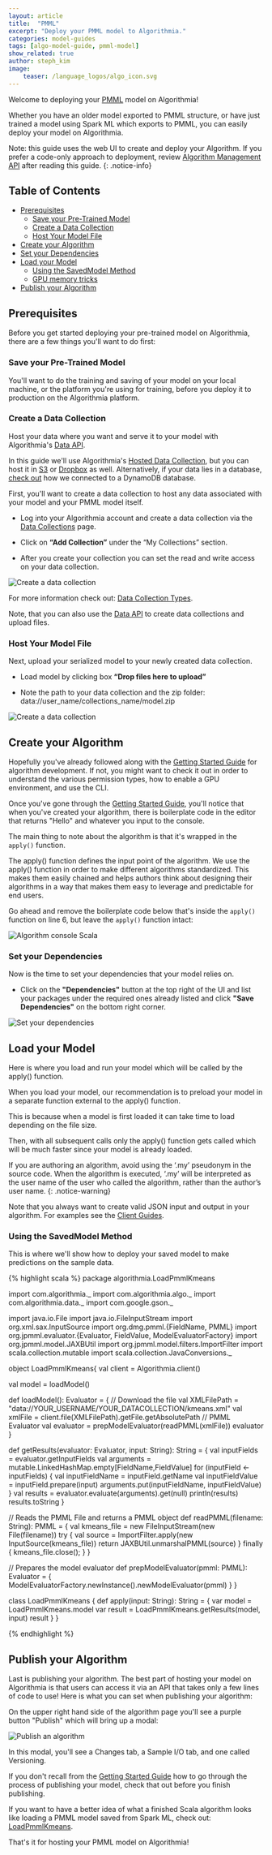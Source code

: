 ```yaml
---
layout: article
title:  "PMML"
excerpt: "Deploy your PMML model to Algorithmia."
categories: model-guides
tags: [algo-model-guide, pmml-model]
show_related: true
author: steph_kim
image:
    teaser: /language_logos/algo_icon.svg
---
```



Welcome to deploying your <a href="http://dmg.org/pmml/v4-3/GeneralStructure.html">PMML</a> model on Algorithmia!

Whether you have an older model exported to PMML structure, or have just trained a model using Spark ML which exports to PMML, you can easily deploy your model on Algorithmia.

Note: this guide uses the web UI to create and deploy your Algorithm. If you prefer a code-only approach to deployment, review [Algorithm Management API]({{site.baseurl}}/algorithm-development/algorithm-management-api) after reading this guide.
{: .notice-info}

## Table of Contents
* [Prerequisites](#prerequisites)
  * [Save your Pre-Trained Model](#save-your-pre-trained-model)
  * [Create a Data Collection](#create-a-data-collection)
  * [Host Your Model File](#host-your-model-file)
* [Create your Algorithm](#create-your-algorithm)
* [Set your Dependencies](#set-your-dependencies)
* [Load your Model](#load-your-model)
  * [Using the SavedModel Method](#using-the-savedmodel-method)
  * [GPU memory tricks](#gpu-memory-tricks)
* [Publish your Algorithm](#publish-your-algorithm)


## Prerequisites
Before you get started deploying your pre-trained model on Algorithmia, there are a few things you'll want to do first:

### Save your Pre-Trained Model
You'll want to do the training and saving of your model on your local machine, or the platform you're using for training, before you deploy it to production on the Algorithmia platform.

### Create a Data Collection
Host your data where you want and serve it to your model with Algorithmia's <a href="http://docs.algorithmia.com/">Data API</a>.

In this guide we'll use Algorithmia's <a href="{{site.baseurl}}/data/hosted">Hosted Data Collection</a>, but you can host it in <a href="{{site.baseurl}}/data/s3">S3</a> or <a href="{{site.baseurl}}/data/dropbox">Dropbox</a> as well. Alternatively, if your data lies in a database, [check out]({{site.baseurl}}/data/dynamodb) how we connected to a DynamoDB database.

First, you'll want to create a data collection to host any data associated with your model and your PMML model itself.

- Log into your Algorithmia account and create a data collection via the <a href="{{site.baseurl}}/data/hosted">Data Collections</a> page.

- Click on **“Add Collection”** under the “My Collections” section.

- After you create your collection you can set the read and write access on your data collection.

<img src="{{site.cdnurl}}{{site.baseurl}}/images/post_images/model_hosting/add_collection.png" alt="Create a data collection" class="screenshot img-sm">

For more information check out: <a href="{{site.baseurl}}/data/hosted">Data Collection Types</a>.

Note, that you can also use the <a href="https://docs.algorithmia.com/#data-uri">Data API</a> to create data collections and upload files.

### Host Your Model File
Next, upload your serialized model to your newly created data collection.

- Load model by clicking box **“Drop files here to upload”**

- Note the path to your data collection and the zip folder: data://user_name/collections_name/model.zip

<img src="{{site.cdnurl}}{{site.baseurl}}/images/post_images/model_hosting/pmml_data_collection.png" alt="Create a data collection" class="screenshot img-md">

## Create your Algorithm

Hopefully you've already followed along with the <a href="{{site.baseurl}}/algorithm-development/algorithm-basics/your-first-algo">Getting Started Guide</a> for algorithm development. If not, you might want to check it out in order to understand the various permission types, how to enable a GPU environment, and use the CLI.

Once you've gone through the <a href="{{site.baseurl}}/algorithm-development/algorithm-basics/your-first-algo">Getting Started Guide</a>, you'll notice that when you've created your algorithm, there is boilerplate code in the editor that returns "Hello" and whatever you input to the console.

The main thing to note about the algorithm is that it's wrapped in the `apply()` function.

The apply() function defines the input point of the algorithm. We use the apply() function in order to make different algorithms standardized. This makes them easily chained and helps authors think about designing their algorithms in a way that makes them easy to leverage and predictable for end users.

Go ahead and remove the boilerplate code below that's inside the `apply()` function on line 6, but leave the `apply()` function intact:

<img src="{{site.cdnurl}}{{site.baseurl}}/images/post_images/model_hosting/scala_console.png" alt="Algorithm console Scala" class="screenshot">

### Set your Dependencies
Now is the time to set your dependencies that your model relies on.

- Click on the **"Dependencies"** button at the top right of the UI and list your packages under the required ones already listed and click **"Save Dependencies"** on the bottom right corner.

<img src="{{site.cdnurl}}{{site.baseurl}}/images/post_images/model_hosting/scala_pmml_dependencies.png" alt="Set your dependencies" class="screenshot img-md">

## Load your Model

Here is where you load and run your model which will be called by the apply() function.

When you load your model, our recommendation is to preload your model in a separate function external to the apply() function.

This is because when a model is first loaded it can take time to load depending on the file size.

Then, with all subsequent calls only the apply() function gets called which will be much faster since your model is already loaded.

If you are authoring an algorithm, avoid using the ‘.my’ pseudonym in the source code. When the algorithm is executed, ‘.my’ will be interpreted as the user name of the user who called the algorithm, rather than the author’s user name.
{: .notice-warning}

Note that you always want to create valid JSON input and output in your algorithm. For examples see the <a href="/algorithm-development/languages/java/#io-for-your-algorithms">Client Guides</a>.

### Using the SavedModel Method

This is where we'll show how to deploy your saved model to make predictions on the sample data.

{% highlight scala %}
package algorithmia.LoadPmmlKmeans

import com.algorithmia._
import com.algorithmia.algo._
import com.algorithmia.data._
import com.google.gson._

import java.io.File
import java.io.FileInputStream
import org.xml.sax.InputSource
import org.dmg.pmml.{FieldName, PMML}
import org.jpmml.evaluator.{Evaluator, FieldValue, ModelEvaluatorFactory}
import org.jpmml.model.JAXBUtil
import org.jpmml.model.filters.ImportFilter
import scala.collection.mutable
import scala.collection.JavaConversions._

object LoadPmmlKmeans{
  val client = Algorithmia.client()

  val model = loadModel()

  def loadModel(): Evaluator = {
    // Download the file
    val XMLFilePath = "data://YOUR_USERNAME/YOUR_DATACOLLECTION/kmeans.xml"
    val xmlFile = client.file(XMLFilePath).getFile.getAbsolutePath
    // PMML Evaluator
    val evaluator = prepModelEvaluator(readPMML(xmlFile))
    evaluator
  }

  def getResults(evaluator: Evaluator, input: String): String = {
    val inputFields = evaluator.getInputFields
    val arguments = mutable.LinkedHashMap.empty[FieldName,FieldValue]
    for (inputField <- inputFields) {
      val inputFieldName = inputField.getName
      val inputFieldValue = inputField.prepare(input)
      arguments.put(inputFieldName, inputFieldValue)
    }
    val results = evaluator.evaluate(arguments).get(null)
    println(results)
    results.toString
  }


  // Reads the PMML File and returns a PMML object
  def readPMML(filename: String): PMML = {
    val kmeans_file = new FileInputStream(new File(filename))
    try {
      val source = ImportFilter.apply(new InputSource(kmeans_file))
      return JAXBUtil.unmarshalPMML(source)
    } finally {
      kmeans_file.close();
    }
  }

  // Prepares the model evaluator
  def prepModelEvaluator(pmml: PMML): Evaluator = {
    ModelEvaluatorFactory.newInstance().newModelEvaluator(pmml)
  }
}


class LoadPmmlKmeans {
  def apply(input: String): String = {
    var model = LoadPmmlKmeans.model
    var result = LoadPmmlKmeans.getResults(model, input)
    result
  }
}

{% endhighlight %}

## Publish your Algorithm
Last is publishing your algorithm. The best part of hosting your model on Algorithmia is that users can access it via an API that takes only a few lines of code to use! Here is what you can set when publishing your algorithm:

On the upper right hand side of the algorithm page you'll see a purple button "Publish" which will bring up a modal:

<img src="{{site.cdnurl}}{{site.baseurl}}/images/post_images/algo_dev_lang/publish_algorithm.png" alt="Publish an algorithm" class="screenshot img-sm">

In this modal, you'll see a Changes tab, a Sample I/O tab, and one called Versioning.

If you don't recall from the <a href="{{site.baseurl}}/algorithm-development/algorithm-basics/your-first-algo">Getting Started Guide</a> how to go through the process of publishing your model, check that out before you finish publishing.

If you want to have a better idea of what a finished Scala algorithm looks like loading a PMML model saved from Spark ML, check out: <a href="https://algorithmia.com/algorithms/stephanie/LoadPmmlKmeans">LoadPmmlKmeans</a>.

That's it for hosting your PMML model on Algorithmia!
